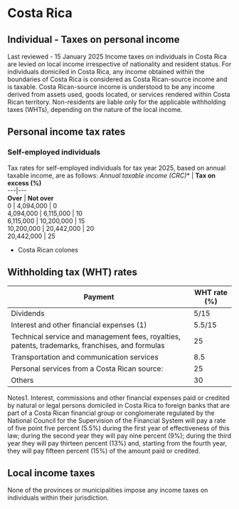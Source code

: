 # Costa Rica
## Individual - Taxes on personal income
Last reviewed - 15 January 2025
Income taxes on individuals in Costa Rica are levied on local income irrespective of nationality and resident status.
For individuals domiciled in Costa Rica, any income obtained within the boundaries of Costa Rica is considered as Costa Rican-source income and is taxable. Costa Rican-source income is understood to be any income derived from assets used, goods located, or services rendered within Costa Rican territory.
Non-residents are liable only for the applicable withholding taxes (WHTs), depending on the nature of the local income.
## Personal income tax rates
### **Self-employed individuals**
Tax rates for self-employed individuals for tax year 2025, based on annual taxable income, are as follows:
**Annual taxable income (CRC*)** |  **Tax on excess (%)**  
---|---  
**Over** |  **Not over**  
0 |  4,094,000 |  0  
4,094,000 |  6,115,000 |  10  
6,115,000 |  10,200,000 |  15  
10,200,000 |  20,442,000 |  20  
20,442,000 |  25  
* Costa Rican colones
## Withholding tax (WHT) rates
**Payment** |  **WHT rate (%)**  
---|---  
Dividends |  5/15  
Interest and other financial expenses (1) |  5.5/15  
Technical service and management fees, royalties, patents, trademarks, franchises, and formulas |  25  
Transportation and communication services |  8.5  
Personal services from a Costa Rican source: |  25  
Others |  30  
Notes1. Interest, commissions and other financial expenses paid or credited by natural or legal persons domiciled in Costa Rica to foreign banks that are part of a Costa Rican financial group or conglomerate regulated by the National Council for the Supervision of the Financial System will pay a rate of five point five percent (5.5%) during the first year of effectiveness of this law; during the second year they will pay nine percent (9%); during the third year they will pay thirteen percent (13%) and, starting from the fourth year, they will pay fifteen percent (15%) of the amount paid or credited.
## Local income taxes
None of the provinces or municipalities impose any income taxes on individuals within their jurisdiction.
